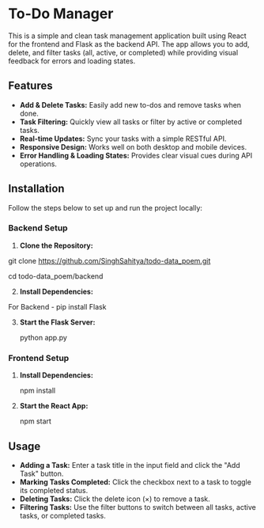 # To-Do Manager

This is a simple and clean task management application built using React for the frontend and Flask as the backend API. The app allows you to add, delete, and filter tasks (all, active, or completed) while providing visual feedback for errors and loading states.

## Features

- **Add & Delete Tasks:** Easily add new to-dos and remove tasks when done.
- **Task Filtering:** Quickly view all tasks or filter by active or completed tasks.
- **Real-time Updates:** Sync your tasks with a simple RESTful API.
- **Responsive Design:** Works well on both desktop and mobile devices.
- **Error Handling & Loading States:** Provides clear visual cues during API operations.


## Installation

Follow the steps below to set up and run the project locally:

### Backend Setup

1. **Clone the Repository:**

  git clone https://github.com/SinghSahitya/todo-data_poem.git
  
  cd todo-data_poem/backend


2. **Install Dependencies:**

  For Backend - pip install Flask


3. **Start the Flask Server:**

    python app.py


### Frontend Setup

1. **Install Dependencies:**

   npm install

2. **Start the React App:**

   npm start

## Usage

- **Adding a Task:** Enter a task title in the input field and click the "Add Task" button.
- **Marking Tasks Completed:** Click the checkbox next to a task to toggle its completed status.
- **Deleting Tasks:** Click the delete icon (×) to remove a task.
- **Filtering Tasks:** Use the filter buttons to switch between all tasks, active tasks, or completed tasks.



